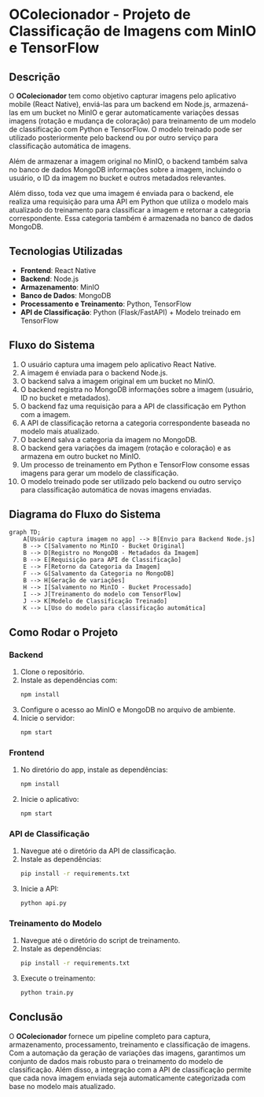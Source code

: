 # OColecionador - Projeto de Classificação de Imagens com MinIO e TensorFlow

## Descrição
O **OColecionador** tem como objetivo capturar imagens pelo aplicativo mobile (React Native), enviá-las para um backend em Node.js, armazená-las em um bucket no MinIO e gerar automaticamente variações dessas imagens (rotação e mudança de coloração) para treinamento de um modelo de classificação com Python e TensorFlow. O modelo treinado pode ser utilizado posteriormente pelo backend ou por outro serviço para classificação automática de imagens.

Além de armazenar a imagem original no MinIO, o backend também salva no banco de dados MongoDB informações sobre a imagem, incluindo o usuário, o ID da imagem no bucket e outros metadados relevantes.

Além disso, toda vez que uma imagem é enviada para o backend, ele realiza uma requisição para uma API em Python que utiliza o modelo mais atualizado do treinamento para classificar a imagem e retornar a categoria correspondente. Essa categoria também é armazenada no banco de dados MongoDB.

## Tecnologias Utilizadas
- **Frontend**: React Native
- **Backend**: Node.js
- **Armazenamento**: MinIO
- **Banco de Dados**: MongoDB
- **Processamento e Treinamento**: Python, TensorFlow
- **API de Classificação**: Python (Flask/FastAPI) + Modelo treinado em TensorFlow

## Fluxo do Sistema
1. O usuário captura uma imagem pelo aplicativo React Native.
2. A imagem é enviada para o backend Node.js.
3. O backend salva a imagem original em um bucket no MinIO.
4. O backend registra no MongoDB informações sobre a imagem (usuário, ID no bucket e metadados).
5. O backend faz uma requisição para a API de classificação em Python com a imagem.
6. A API de classificação retorna a categoria correspondente baseada no modelo mais atualizado.
7. O backend salva a categoria da imagem no MongoDB.
8. O backend gera variações da imagem (rotação e coloração) e as armazena em outro bucket no MinIO.
9. Um processo de treinamento em Python e TensorFlow consome essas imagens para gerar um modelo de classificação.
10. O modelo treinado pode ser utilizado pelo backend ou outro serviço para classificação automática de novas imagens enviadas.

## Diagrama do Fluxo do Sistema

```mermaid
graph TD;
    A[Usuário captura imagem no app] --> B[Envio para Backend Node.js]
    B --> C[Salvamento no MinIO - Bucket Original]
    B --> D[Registro no MongoDB - Metadados da Imagem]
    B --> E[Requisição para API de Classificação]
    E --> F[Retorno da Categoria da Imagem]
    F --> G[Salvamento da Categoria no MongoDB]
    B --> H[Geração de variações]
    H --> I[Salvamento no MinIO - Bucket Processado]
    I --> J[Treinamento do modelo com TensorFlow]
    J --> K[Modelo de Classificação Treinado]
    K --> L[Uso do modelo para classificação automática]
```

## Como Rodar o Projeto
### Backend
1. Clone o repositório.
2. Instale as dependências com:
   ```sh
   npm install
   ```
3. Configure o acesso ao MinIO e MongoDB no arquivo de ambiente.
4. Inicie o servidor:
   ```sh
   npm start
   ```

### Frontend
1. No diretório do app, instale as dependências:
   ```sh
   npm install
   ```
2. Inicie o aplicativo:
   ```sh
   npm start
   ```

### API de Classificação
1. Navegue até o diretório da API de classificação.
2. Instale as dependências:
   ```sh
   pip install -r requirements.txt
   ```
3. Inicie a API:
   ```sh
   python api.py
   ```

### Treinamento do Modelo
1. Navegue até o diretório do script de treinamento.
2. Instale as dependências:
   ```sh
   pip install -r requirements.txt
   ```
3. Execute o treinamento:
   ```sh
   python train.py
   ```

## Conclusão
O **OColecionador** fornece um pipeline completo para captura, armazenamento, processamento, treinamento e classificação de imagens. Com a automação da geração de variações das imagens, garantimos um conjunto de dados mais robusto para o treinamento do modelo de classificação. Além disso, a integração com a API de classificação permite que cada nova imagem enviada seja automaticamente categorizada com base no modelo mais atualizado.

